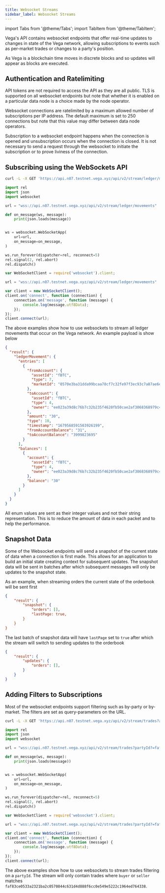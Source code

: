 ```yaml
---
title: Websocket Streams
sidebar_label: Websocket Streams
---
```

import Tabs from '@theme/Tabs';
import TabItem from '@theme/TabItem';


Vega's API contains websocket endpoints that offer real-time updates to changes in state of the Vega network, allowing subscriptions to events such as per-market trades or changes to a party's position.

As Vega is a blockchain time moves in discrete blocks and so updates will appear as blocks are executed.

## Authentication and Ratelimiting

API tokens are not required to access the API as they are all public. TLS is supported on all websocket endpoints but note that whether it is enabled on a particular data node is a choice made by the node operator.

Websocket connections are ratelimited by a maximum allowed number of subscriptions per IP address. The default maximum is set to 250 connections but note that this value may differ between data node operators.

Subscription to a websocket endpoint happens when the connection is opened and unsubscription occurs when the connection is closed. It is not necessary to send a request through the websocket to initiate the subscription or to prove liviness of the connection.


## Subscribing using the WebSockets API

<Tabs>
<TabItem value="bash" label="Bash">

```bash
curl -L -X GET 'https://api.n07.testnet.vega.xyz/api/v2/stream/ledger/movements'
```

</TabItem>


<TabItem value="py" label="Python">

```py
import rel
import json
import websocket

url = "wss://api.n07.testnet.vega.xyz/api/v2/stream/ledger/movements"

def on_message(ws, message):
    print(json.loads(message))


ws = websocket.WebSocketApp(
    url=url,
    on_message=on_message,
)

ws.run_forever(dispatcher=rel, reconnect=5)
rel.signal(2, rel.abort)
rel.dispatch()
```

</TabItem>

<TabItem value="js" label="Node">

```js
var WebSocketClient = require('websocket').client;

url = "wss://api.n07.testnet.vega.xyz/api/v2/stream/ledger/movements"

var client = new WebSocketClient();
client.on('connect', function (connection) {
    connection.on('message', function (message) {
        console.log(message.utf8Data);
    });
});
client.connect(url);
```

</TabItem>

</Tabs>

The above examples show how to use websockets to stream all ledger movements that occur on the Vega network. An example payload is show below

```json
{
  "result": {
    "ledgerMovement": {
      "entries": [
        {
          "fromAccount": {
            "assetId": "fBTC",
            "type": 7,
            "marketId": "0570e3ba31dda99bcaa78cf7c32fe97f3ec93c7a87ae6efd41fc524defa1bef2"
          },
          "toAccount": {
            "assetId": "fBTC",
            "type": 4,
            "owner": "ee023a39d8c76b7c32b235f4620fb50cae2af3068368979c41eaeb519ce8d3fd"
          },
          "amount": "30",
          "type": 10,
          "timestamp": "1679568591503926199",
          "fromAccountBalance": "31",
          "toAccountBalance": "3999823695"
        }
      ],
      "balances": [
        {
          "account": {
            "assetId": "fBTC",
            "type": 4,
            "owner": "ee023a39d8c76b7c32b235f4620fb50cae2af3068368979c41eaeb519ce8d3fd"
          },
          "balance": "30"
        }
      ]
    }
  }
}
```

All enum values are sent as their integer values and not their string representation. This is to reduce the amount of data in each packet and to help the performance.

## Snapshot Data

Some of the Websocket endpoints will send a snapshot of the current state of data when a connection is first made. This allows for an application to build an initial state creating context for subsequent updates. The snapshot data will be sent in batches after which subsequent messages will only be updates to the snapshot state.

As an example, when streaming orders the current state of the orderbook will be sent first

```json
{
    "result": {
        "snapshot": {
            "orders": [],
            "lastPage: true,
        }
    }
}
```

The last batch of snapshot data will have `lastPage` set to `true` after which the stream will switch to sending updates to the orderbook


```json
{
    "result": {
        "updates": {
            "orders": [],
        }
    }
}
```


## Adding Filters to Subscriptions

Most of the websocket endpoints support filtering such as by-party or by-market. The filters are set as query-parameters on the URL. 

<Tabs>
<TabItem value="bash" label="Bash">

```bash
curl -L -X GET 'https://api.n07.testnet.vega.xyz/api/v2/stream/trades?api.n07.testnet.vega.xyz/api/v2/stream/trades?partyId?=faf83ce0533a2321ba2c0570844c631d4d888f6cc0e549e5222c1964ed764338'
```

</TabItem>


<TabItem value="py" label="Python">

```py
import rel
import json
import websocket

url = "wss://api.n07.testnet.vega.xyz/api/v2/stream/trades?partyId?=faf83ce0533a2321ba2c0570844c631d4d888f6cc0e549e5222c1964ed764338"

def on_message(ws, message):
    print(json.loads(message))


ws = websocket.WebSocketApp(
    url=url,
    on_message=on_message,
)

ws.run_forever(dispatcher=rel, reconnect=5)
rel.signal(2, rel.abort)
rel.dispatch()
```

</TabItem>

<TabItem value="js" label="Node">

```js
var WebSocketClient = require('websocket').client;

url = "wss://api.n07.testnet.vega.xyz/api/v2/stream/trades?partyId?=faf83ce0533a2321ba2c0570844c631d4d888f6cc0e549e5222c1964ed764338"

var client = new WebSocketClient();
client.on('connect', function (connection) {
    connection.on('message', function (message) {
        console.log(message.utf8Data);
    });
});
client.connect(url);
```

</TabItem>

</Tabs>

The above examples show how to use websockets to stream trades filtering on a `partyId`. The stream will only contain trades where `buyer` or `seller` matches `faf83ce0533a2321ba2c0570844c631d4d888f6cc0e549e5222c1964ed764338`.